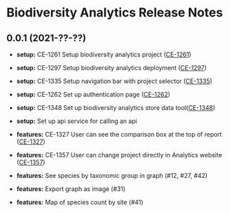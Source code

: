 # Biodiversity Analytics Release Notes

## 0.0.1 (2021-??-??)

* **setup:** CE-1261 Setup biodiversity analytics project ([CE-1261](https://jira.rfcx.org/browse/CE-1261))
* **setup:** CE-1297 Setup biodiversity analytics deployment ([CE-1297](https://jira.rfcx.org/browse/CE-1297))
* **setup:** CE-1335 Setup navigation bar with project selector ([CE-1335](https://jira.rfcx.org/browse/CE-1335))
* **setup:** CE-1262 Set up authentication page ([CE-1262](https://jira.rfcx.org/browse/CE-1262))
* **setup:** CE-1348 Set up biodiversity analytics store data tool([CE-1348](https://jira.rfcx.org/browse/CE-1348))
* **setup:** Set up api service for calling an api

* **features:** CE-1327 User can see the comparison box at the top of report ([CE-1327](https://jira.rfcx.org/browse/CE-1327))
* **features:** CE-1357 User can change project directly in Analytics website ([CE-1357](https://jira.rfcx.org/browse/CE-1357))
* **features:** See species by taxonomic group in graph (#12, #27, #42)
* **features:** Export graph as image (#31)
* **features:** Map of species count by site (#41)
